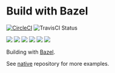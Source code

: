 # Build with Bazel

[![CircleCI](https://circleci.com/gh/Praqma/native-example-bazel.png?style=shield&circle-token=df3dc5f6efbc2a267f7805f05a5e91d2878be9fd)](https://circleci.com/gh/Praqma/native-example-bazel)
![TravisCI Status](https://travis-ci.org/Praqma/native-example-bazel.svg?branch=master)

![](https://img.shields.io/github/stars/praqma/native-example-bazel.svg)
![](https://img.shields.io/github/forks/praqma/native-example-bazel.svg)
![](https://img.shields.io/github/watchers/praqma/native-example-bazel.svg)
![](https://img.shields.io/github/tag/praqma/native-example-bazel.svg)
![](https://img.shields.io/github/release/praqma/native-example-bazel.svg)
![](https://img.shields.io/github/issues/praqma/native-example-bazel.svg)

Building with [Bazel](https://bazel.build/).

See [native](https://github.com/Praqma/native) repository for more examples.

<!-- GitHub

[![GitHub Stars](https://img.shields.io/github/stars/praqma/native-example-bazel.svg?style=social&label=Star)](https://img.shields.io/github/stars/praqma/native-example-bazel.svg?style=social&label=Star)
[![GitHub Forks](https://img.shields.io/github/forks/praqma/native-example-bazel.svg?style=social&label=Fork)](https://img.shields.io/github/forks/praqma/native-example-bazel.svg?style=social&label=Fork)
[![GitHub Watchers](https://img.shields.io/github/watchers/praqma/native-example-bazel.svg?style=social&label=Watch)](https://img.shields.io/github/watchers/praqma/native-example-bazel.svg?style=social&label=Watch)
[![GitHub Tags](https://img.shields.io/github/tag/praqma/native-example-bazel.svg)](https://img.shields.io/github/tag/praqma/native-example-bazel.svg)
[![GitHub Releases](https://img.shields.io/github/release/praqma/native-example-bazel.svg)](https://img.shields.io/github/release/praqma/native-example-bazel.svg)
[![GitHub Issues](https://img.shields.io/github/issues/praqma/native-example-bazel.svg)](https://img.shields.io/github/issues/praqma/native-example-bazel.svg) -->
